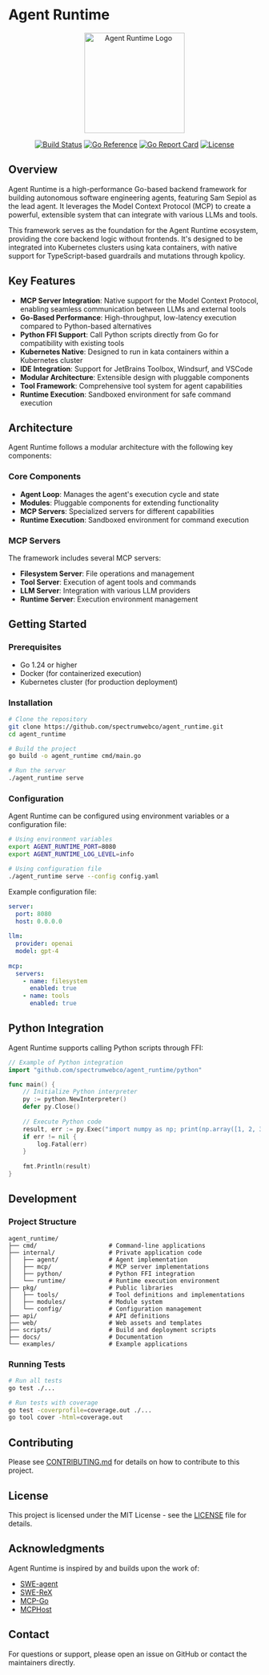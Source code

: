 # Agent Runtime

<p align="center">
  <img src="docs/assets/logo.png" alt="Agent Runtime Logo" width="200"/>
</p>

<p align="center">
  <a href="https://github.com/spectrumwebco/agent_runtime/actions"><img src="https://github.com/spectrumwebco/agent_runtime/workflows/Go/badge.svg" alt="Build Status"></a>
  <a href="https://pkg.go.dev/github.com/spectrumwebco/agent_runtime"><img src="https://pkg.go.dev/badge/github.com/spectrumwebco/agent_runtime.svg" alt="Go Reference"></a>
  <a href="https://goreportcard.com/report/github.com/spectrumwebco/agent_runtime"><img src="https://goreportcard.com/badge/github.com/spectrumwebco/agent_runtime" alt="Go Report Card"></a>
  <a href="https://opensource.org/licenses/MIT"><img src="https://img.shields.io/badge/License-MIT-blue.svg" alt="License"></a>
</p>

## Overview

Agent Runtime is a high-performance Go-based backend framework for building autonomous software engineering agents, featuring Sam Sepiol as the lead agent. It leverages the Model Context Protocol (MCP) to create a powerful, extensible system that can integrate with various LLMs and tools.

This framework serves as the foundation for the Agent Runtime ecosystem, providing the core backend logic without frontends. It's designed to be integrated into Kubernetes clusters using kata containers, with native support for TypeScript-based guardrails and mutations through kpolicy.

## Key Features

- **MCP Server Integration**: Native support for the Model Context Protocol, enabling seamless communication between LLMs and external tools
- **Go-Based Performance**: High-throughput, low-latency execution compared to Python-based alternatives
- **Python FFI Support**: Call Python scripts directly from Go for compatibility with existing tools
- **Kubernetes Native**: Designed to run in kata containers within a Kubernetes cluster
- **IDE Integration**: Support for JetBrains Toolbox, Windsurf, and VSCode
- **Modular Architecture**: Extensible design with pluggable components
- **Tool Framework**: Comprehensive tool system for agent capabilities
- **Runtime Execution**: Sandboxed environment for safe command execution

## Architecture

Agent Runtime follows a modular architecture with the following key components:

### Core Components

- **Agent Loop**: Manages the agent's execution cycle and state
- **Modules**: Pluggable components for extending functionality
- **MCP Servers**: Specialized servers for different capabilities
- **Runtime Execution**: Sandboxed environment for command execution

### MCP Servers

The framework includes several MCP servers:

- **Filesystem Server**: File operations and management
- **Tool Server**: Execution of agent tools and commands
- **LLM Server**: Integration with various LLM providers
- **Runtime Server**: Execution environment management

## Getting Started

### Prerequisites

- Go 1.24 or higher
- Docker (for containerized execution)
- Kubernetes cluster (for production deployment)

### Installation

```bash
# Clone the repository
git clone https://github.com/spectrumwebco/agent_runtime.git
cd agent_runtime

# Build the project
go build -o agent_runtime cmd/main.go

# Run the server
./agent_runtime serve
```

### Configuration

Agent Runtime can be configured using environment variables or a configuration file:

```bash
# Using environment variables
export AGENT_RUNTIME_PORT=8080
export AGENT_RUNTIME_LOG_LEVEL=info

# Using configuration file
./agent_runtime serve --config config.yaml
```

Example configuration file:

```yaml
server:
  port: 8080
  host: 0.0.0.0
  
llm:
  provider: openai
  model: gpt-4
  
mcp:
  servers:
    - name: filesystem
      enabled: true
    - name: tools
      enabled: true
```

## Python Integration

Agent Runtime supports calling Python scripts through FFI:

```go
// Example of Python integration
import "github.com/spectrumwebco/agent_runtime/python"

func main() {
    // Initialize Python interpreter
    py := python.NewInterpreter()
    defer py.Close()
    
    // Execute Python code
    result, err := py.Exec("import numpy as np; print(np.array([1, 2, 3]))")
    if err != nil {
        log.Fatal(err)
    }
    
    fmt.Println(result)
}
```

## Development

### Project Structure

```
agent_runtime/
├── cmd/                    # Command-line applications
├── internal/               # Private application code
│   ├── agent/              # Agent implementation
│   ├── mcp/                # MCP server implementations
│   ├── python/             # Python FFI integration
│   └── runtime/            # Runtime execution environment
├── pkg/                    # Public libraries
│   ├── tools/              # Tool definitions and implementations
│   ├── modules/            # Module system
│   └── config/             # Configuration management
├── api/                    # API definitions
├── web/                    # Web assets and templates
├── scripts/                # Build and deployment scripts
├── docs/                   # Documentation
└── examples/               # Example applications
```

### Running Tests

```bash
# Run all tests
go test ./...

# Run tests with coverage
go test -coverprofile=coverage.out ./...
go tool cover -html=coverage.out
```

## Contributing

Please see [CONTRIBUTING.md](CONTRIBUTING.md) for details on how to contribute to this project.

## License

This project is licensed under the MIT License - see the [LICENSE](LICENSE) file for details.

## Acknowledgments

Agent Runtime is inspired by and builds upon the work of:

- [SWE-agent](https://github.com/SWE-agent/SWE-agent)
- [SWE-ReX](https://github.com/SWE-agent/SWE-ReX)
- [MCP-Go](https://github.com/mark3labs/mcp-go)
- [MCPHost](https://github.com/mark3labs/mcphost)

## Contact

For questions or support, please open an issue on GitHub or contact the maintainers directly.
